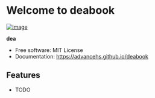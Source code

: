 # Welcome to deabook


[![image](https://img.shields.io/pypi/v/deabook.svg)](https://pypi.python.org/pypi/deabook)


**dea**


-   Free software: MIT License
-   Documentation: <https://advancehs.github.io/deabook>
    

## Features

-   TODO
